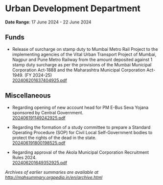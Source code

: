 # Urban Development Department

**Date Range**: 17 June 2024 - 22 June 2024


## Funds
- Release of surcharge on stamp duty to Mumbai Metro Rail Project to the implementing agencies of the Vital Urban Transport Project of Mumbai, Nagpur and Pune Metro Railway from the amount deposited against 1 stamp duty surcharge as per the provisions of the Mumbai Municipal Corporation Act-1888 and the Maharashtra Municipal Corporation Act-1949. (FY 2024-25)\
  [202406201637404925.pdf](https://gr.maharashtra.gov.in/Site/Upload/Government%20Resolutions/English/202406201637404925.pdf)

## Miscellaneous
- Regarding opening of new account head for PM E-Bus Seva Yojana sponsored by Central Government.\
  [202406191149242925.pdf](https://gr.maharashtra.gov.in/Site/Upload/Government%20Resolutions/English/202406191149242925.pdf)

- Regarding the formation of a study committee to prepare a Standard Operating Procedure (SOP) for Civil Local Self-Government bodies to protect the rights of the dead in the state.\
  [202406191800198525.pdf](https://gr.maharashtra.gov.in/Site/Upload/Government%20Resolutions/English/202406191800198525.pdf)

- Regarding approval of the Akola Municipal Corporation Recruitment Rules 2024.\
  [202406201649352925.pdf](https://gr.maharashtra.gov.in/Site/Upload/Government%20Resolutions/English/202406201649352925.pdf)


*Archives of earlier summaries are available at http://mahsummary.orgpedia.in/en/archive.html*